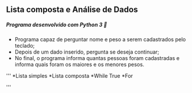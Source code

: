 ## Lista composta e Análise de Dados
##### Programa desenvolvido com Python 3 🐍

- Programa capaz de perguntar nome e peso a serem cadastrados pelo teclado;
- Depois de um dado inserido, pergunta se deseja continuar;
- No final, o programa informa quantas pessoas foram cadastradas e informa quais foram os maiores e os menores pesos. 

'''
*Lista simples
*Lista composta
*While True
*For

''' 

